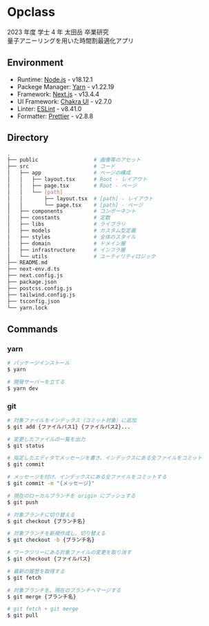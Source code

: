 # Opclass

2023 年度 学士 4 年 太田岳 卒業研究 \
量子アニーリングを用いた時間割最適化アプリ

## Environment

- Runtime: [Node.js](https://nodejs.org/ja) - v18.12.1
- Packege Manager: [Yarn](https://yarnpkg.com/) - v1.22.19
- Framework: [Next.js](https://nextjs.org/) - v13.4.4
- UI Framework: [Chakra UI](https://chakra-ui.com/) - v2.7.0
- Linter: [ESLint](https://eslint.org/) - v8.41.0
- Formatter: [Prettier](https://prettier.io/) - v2.8.8

## Directory

```sh
.
├── public                  # 画像等のアセット
├── src                     # コード
│   ├── app                 # ページの構成
│   │   ├── layout.tsx      # Root - レイアウト
│   │   ├── page.tsx        # Root - ページ
│   │   └── [path]
│   │       ├── layout.tsx  # [path] - レイアウト
│   │       └── page.tsx    # [path] - ページ
│   ├── components          # コンポーネント
│   ├── constants           # 定数
│   ├── libs                # ライブラリ
│   ├── models              # カスタム型定義
│   ├── styles              # 全体のスタイル
│   ├── domain              # ドメイン層
│   ├── infrastructure      # インフラ層
│   └── utils               # ユーティリティロジック
├── README.md
├── next-env.d.ts
├── next.config.js
├── package.json
├── postcss.config.js
├── tailwind.config.js
├── tsconfig.json
└── yarn.lock
```

## Commands

### yarn

```bash
# パッケージインストール
$ yarn

# 開発サーバーを立てる
$ yarn dev
```

### git

```sh
# 対象ファイルをインデックス（コミット対象）に追加
$ git add {ファイルパス1} {ファイルパス2}...

# 変更したファイルの一覧を出力
$ git status

# 指定したエディタでメッセージを書き、インデックスにある全ファイルをコミット
$ git commit

# メッセージを付け、インデックスにある全ファイルをコミットする
$ git commit -m "{メッセージ}"

# 現在のローカルブランチを origin にプッシュする
$ git push

# 対象ブランチに切り替える
$ git checkout {ブランチ名}

# 対象ブランチを新規作成し、切り替える
$ git checkout -b {ブランチ名}

# ワークツリーにある対象ファイルの変更を取り消す
$ git checkout {ファイルパス}

# 最新の履歴を取得する
$ git fetch

# 対象ブランチを、現在のブランチへマージする
$ git merge {ブランチ名}

# git fetch + git merge
$ git pull
```
